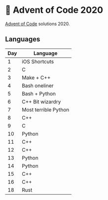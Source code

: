 # 🎁 Advent of Code 2020
[Advent of Code](https://adventofcode.com/2020) solutions 2020.

## Languages
| Day | Language                  |
|-----|---------------------------|
|   1 | iOS Shortcuts             |
|   2 | C                         |
|   3 | Make + C++                |
|   4 | Bash oneliner             |
|   5 | Bash + Python             |
|   6 | C++ Bit wizardry          |
|   7 | Most terrible Python      |
|   8 | C++                       |
|   9 | C                         |
|  10 | Python                    |
|  11 | C++                       |
|  12 | C++                       |
|  13 | Python                    |
|  14 | Python                    |
|  15 | C++                       |
|  16 | C++                       |
|  18 | Rust                      |
